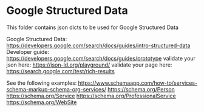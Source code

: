 # Google Structured Data 
This folder contains json dicts to be used for Google Structured Data

Google Structured Data: https://developers.google.com/search/docs/guides/intro-structured-data
Developer guide: https://developers.google.com/search/docs/guides/prototype
validate your json here: https://json-ld.org/playground/
validate your page here: https://search.google.com/test/rich-results

See the following examples:
https://www.schemaapp.com/how-to/services-schema-markup-schema-org-services/
https://schema.org/Person
https://schema.org/Service
https://schema.org/ProfessionalService
https://schema.org/WebSite

